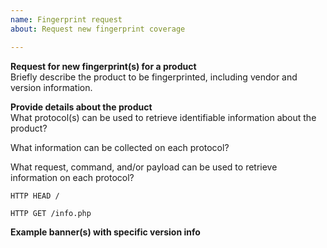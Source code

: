 ```yaml
---
name: Fingerprint request
about: Request new fingerprint coverage

---
```


**Request for new fingerprint(s) for a product**  
Briefly describe the product to be fingerprinted, including vendor and version information.  
<!-- Include links to relevant public documentation from the vendor or other sources, if available -->

**Provide details about the product**  
What protocol(s) can be used to retrieve identifiable information about the product?  
<!-- Examples: Telnet, SSH, SNMP, SMTP, HTTP(S), Vendor Proprietary Protocol -->

What information can be collected on each protocol?  
<!-- Example: HTTP Server banner: nginx/0.8.53 -->

What request, command, and/or payload can be used to retrieve information on each protocol?  
<!-- Use code fences like the below example to preserve formatting -->
```
HTTP HEAD /

HTTP GET /info.php
```

**Example banner(s) with specific version info**  
<!-- Paste raw text here, using code fences to preserve formatting if needed-->
